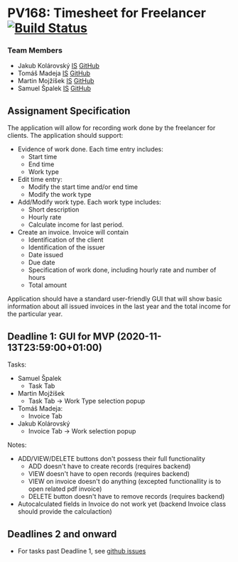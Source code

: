 # PV168: Timesheet for Freelancer [![Build Status](https://travis-ci.com/TomasMadeja/pv168-freelancer-timesheet.svg?token=c42PmsJVx99AtxxtBo96&branch=main)](https://travis-ci.com/TomasMadeja/pv168-freelancer-timesheet)

### Team Members

* Jakub Kolárovský [IS](https://is.muni.cz/auth/osoba/485605) [GitHub](https://github.com/dermonter)
* Tomáš Madeja [IS](https://is.muni.cz/auth/osoba/456443) [GitHub](https://github.com/TomasMadeja)
* Martin Mojžíšek [IS](https://is.muni.cz/auth/osoba/485242) [GitHub](https://github.com/Megaranator)
* Samuel Špalek [IS](https://is.muni.cz/auth/osoba/493013) [GitHub](https://github.com/Zyfix)

## Assignament Specification

The application will allow for recording work done by the freelancer for clients. The
application should support:  

* Evidence of work done. Each time entry includes:
    * Start time
    * End time
    * Work type
* Edit time entry:
    * Modify the start time and/or end time
    * Modify the work type
* Add/Modify work type. Each work type includes:
    * Short description
    * Hourly rate
    * Calculate income for last period.
* Create an invoice. Invoice will contain
    * Identification of the client
    * Identification of the issuer
    * Date issued
    * Due date
    * Specification of work done, including hourly rate and number of hours
    * Total amount

Application should have a standard user-friendly GUI that will show basic information
about all issued invoices in the last year and the total income for the particular year.

## Deadline 1: GUI for MVP (2020-11-13T23:59:00+01:00)

Tasks:

* Samuel Špalek
    * Task Tab
* Martin Mojžíšek
    * Task Tab -> Work Type selection popup
* Tomáš Madeja: 
    * Invoice Tab
* Jakub Kolárovský
    * Invoice Tab -> Work selection popup

Notes:
* ADD/VIEW/DELETE buttons don't possess their full functionality
    * ADD doesn't have to create records (requires backend)
    * VIEW doesn't have to open records (requires backend)
    * VIEW on invoice doesn't do anything (excepted functionallity is to open related pdf invoice)
    * DELETE button doesn't have to remove records (requires backend)
* Autocalculated fields in Invoice do not work yet (backend Invoice class should provide the calculaction)

## Deadlines 2 and onward

* For tasks past Deadline 1, see [github issues](https://github.com/TomasMadeja/pv168-freelancer-timesheet/issues?q=is%3Aissue+)